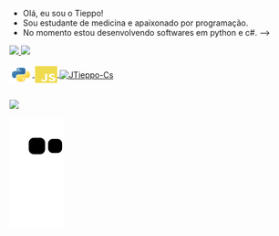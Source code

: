 - Olá, eu sou o Tieppo!
- Sou estudante de medicina e apaixonado por programação.
- No momento estou desenvolvendo softwares em python e c#.
-->
 <div>
  <a href="https://github.com/JTieppo">
  <img height="180em" src="https://github-readme-stats.vercel.app/api?username=JTieppo&show_icons=true&theme=dark&include_all_commits=true&count_private=true"/>
  <img height="180em" src="https://github-readme-stats.vercel.app/api/top-langs/?username=JTieppo&layout=compact&langs_count=7&theme=dark"/>
</div>
<div style="display: inline_block"><br>
  <img align="center" alt="JTieppo-Python" height="30" width="40" src="https://raw.githubusercontent.com/devicons/devicon/master/icons/python/python-original.svg">
  <img align="center" alt="JTieppo-Js" height="30" width="40" src="https://raw.githubusercontent.com/devicons/devicon/master/icons/javascript/javascript-plain.svg">
  <img align="center" alt="JTieppo-Cs" height="30" width="40" src="https://www.w3schools.com/cs/">
 
</div>
  
  ##
 
<div> 
  <a href="https://instagram.com/e.tieppo" target="_blank"><img src="https://img.shields.io/badge/-Instagram-%23E4405F?style=for-the-badge&logo=instagram&logoColor=white" target="_blank"></a>
 	 
 
  ![Snake animation](https://github.com/JTieppo/JTieppo/blob/output/github-contribution-grid-snake.svg)
 
</div>
